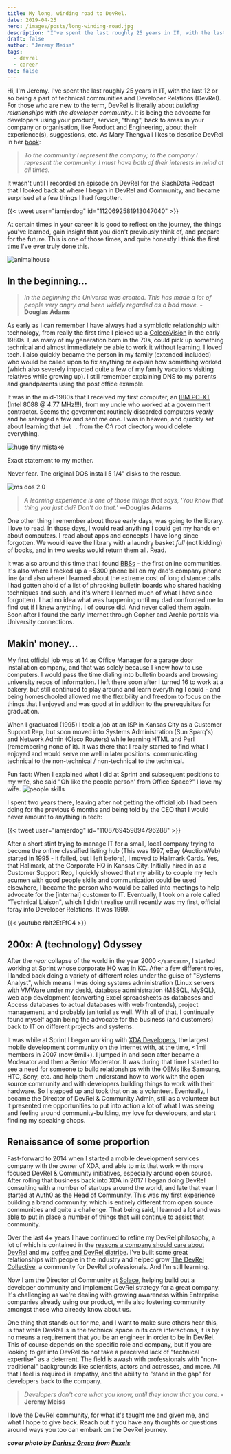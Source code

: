 ```yaml
---
title: My long, winding road to DevRel.
date: 2019-04-25
hero: /images/posts/long-winding-road.jpg
description: "I've spent the last roughly 25 years in IT, with the last 12 or so being a part of technical communities and Developer Relations (DevRel). For those who are new to the term, DevRel is literally about building relationships with the developer community. This is my journey to my chosen career."
draft: false
author: "Jeremy Meiss"
tags:
  - devrel
  - career
toc: false
---
```

Hi, I'm Jeremy. I've spent the last roughly 25 years in IT, with the last 12 or so being a part of technical communities and Developer Relations (DevRel). For those who are new to the term, DevRel is literally about _building relationships with the developer community_. It is being the advocate for developers using your product, service, "thing", back to areas in your company or organisation, like Product and Engineering, about their experience(s), suggestions, etc. As Mary Thengvall likes to describe DevRel in her [book](https://t.co/axOdZlTEth):

>_To the community I represent the company; to the company I represent the community. I must have both of their interests in mind at all times._

It wasn't until I recorded an episode on DevRel for the SlashData Podcast that I looked back at where I began in DevRel and Community, and became surprised at a few things I had forgotten.

{{< tweet user="iamjerdog" id="1120692581913047040" >}}

At certain times in your career it is good to reflect on the journey, the things you've learned, gain insight that you didn't previously think of, and prepare for the future. This is one of those times, and quite honestly I think the first time I've ever truly done this.

![animalhouse](https://media1.tenor.com/images/b8b57f1ebe977ed2c0420e072caee2cd/tenor.gif)

## In the beginning...

>_In the beginning the Universe was created. This has made a lot of people very angry and been widely regarded as a bad move._  **-Douglas Adams**

As early as I can remember I have always had a symbiotic relationship with technology, from really the first time I picked up a [ColecoVision](https://en.wikipedia.org/wiki/ColecoVision) in the early 1980s. I, as many of my generation born in the 70s, could pick up something technical and almost immediately be able to work it without learning. I loved tech. I also quickly became the person in my family (extended included) who would be called upon to fix anything or explain how something worked (which also severely impacted quite a few of my family vacations visiting relatives while growing up). I still remember explaining DNS to my parents and grandparents using the post office example.

It was in the mid-1980s that I received my first computer, an [IBM PC-XT](https://en.wikipedia.org/wiki/IBM_Personal_Computer_XT) (Intel 8088 @ 4.77 MHz!!!), from my uncle who worked at a government contractor. Seems the government routinely discarded computers _yearly_ and he salvaged a few and sent me one. I was in heaven, and quickly set about learning that `del .` from the C:\ root directory would delete everything.

![huge tiny mistake](https://media.giphy.com/media/1rBCI5HKJPd0k/giphy.gif)
<figcaption>Exact statement to my mother.</figcaption>

Never fear. The original DOS install 5 1/4" disks to the rescue.

![ms dos 2.0](https://pbs.twimg.com/media/DktzdH9XgAAIPO6.jpg)

>_A learning experience is one of those things that says, 'You know that thing you just did? Don't do that.'_ **―Douglas Adams**

One other thing I remember about those early days, was going to the library. I love to read. In those days, I would read anything I could get my hands on about computers. I read about apps and concepts I have long since forgotten. We would leave the library with a laundry basket _full_ (not kidding) of books, and in two weeks would return them all. Read.

It was also around this time that I found [BBSs](https://en.wikipedia.org/wiki/Bulletin_board_system) - the first online communities. It's also where I racked up a ~$300 phone bill on my dad's company phone line (and also where I learned about the extreme cost of long distance calls. I had gotten ahold of a list of phracking bulletin boards who shared hacking techniques and such, and it's where I learned much of what I have since forgotten). I had no idea what was happening until my dad confronted me to find out if I knew anything. I of course did. And never called them again. Soon after I found the early Internet through Gopher and Archie portals via University connections.

## Makin' money...

My first official job was at 14 as Office Manager for a garage door installation company, and that was solely because I knew how to use computers. I would pass the time dialing into bulletin boards and browsing university repos of information. I left there soon after I turned 16 to work at a bakery, but still continued to play around and learn everything I could - and being homeschooled allowed me the flexibility and freedom to focus on the things that I enjoyed and was good at in addition to the prerequisites for graduation.

When I graduated (1995) I took a job at an ISP in Kansas City as a Customer Support Rep, but soon moved into Systems Administration (Sun Sparq's) and Network Admin (Cisco Routers) while learning HTML and Perl (remembering none of it). It was there that I really started to find what I enjoyed and would serve me well in later positions: communicating technical to the non-technical / non-technical to the technical.

Fun fact: When I explained what I did at Sprint and subsequent positions to my wife, she said "Oh like the people person' from Office Space?" I love my wife.
![people skills](/images/people_skills.GIF)


I spent two years there, leaving after not getting the official job I had been doing for the previous 6 months and being told by the CEO that I would never amount to anything in tech:

{{< tweet user="iamjerdog" id="1108769459894796288" >}}

After a short stint trying to manage IT for a small, local company trying to become the online classified listing hub (This was 1997, eBay (AuctionWeb) started in 1995 - it failed, but I left before), I moved to Hallmark Cards. Yes, that Hallmark, at the Corporate HQ in Kansas City. Initially hired in as a Customer Support Rep, I quickly showed that my ability to couple my tech acumen with good people skills and communication could be used elsewhere, I became the person who would be called into meetings to help advocate for the [internal] customer to IT. Eventually, I took on a role called "Technical Liaison", which I didn't realise until recently was my first, official foray into Developer Relations. It was 1999.

{{< youtube rblt2EtFfC4 >}}  

## 200x: A (technology) Odyssey
After the _near_ collapse of the world in the year 2000 `</sarcasm>`, I started working at Sprint whose corporate HQ was in KC. After a few different roles, I landed back doing a variety of different roles under the guise of "Systems Analyst", which means I was doing systems administration (Linux servers with VMWare under my desk), database administration (MSSQL, MySQL), web app development (converting Excel spreadsheets as databases and Access databases to actual databases with web frontends), project management, and probably janitorial as well. With all of that, I continually found myself again being the advocate for the business (and customers) back to IT on different projects and systems.

It was while at Sprint I began working with [XDA Developers](https://xda-developers.com), the largest mobile development community on the Internet with, at the time, <1mil members in 2007 (now 9mil+). I jumped in and soon after became a Moderator and then a Senior Moderator. It was during that time I started to see a need for someone to build relationships with the OEMs like Samsung, HTC, Sony, etc. and help them understand how to work with the open source community and with developers building things to work with their hardware. So I stepped up and took that on as a volunteer. Eventually, I became the Director of DevRel & Community Admin, still as a volunteer but it presented me opportunities to put into action a lot of what I was seeing and feeling around community-building, my love for developers, and start finding my speaking chops.

## Renaissance of some proportion

Fast-forward to 2014 when I started a mobile development services company with the owner of XDA, and able to mix that work with more focused DevRel & Community initiatives, especially around open source. After rolling that business back into XDA in 2017 I began doing DevRel consulting with a number of startups around the world, and late that year I started at Auth0 as the Head of Community. This was my first experience building a brand community, which is entirely different from open source communities and quite a challenge. That being said, I learned a lot and was able to put in place a number of things that will continue to assist that community.

Over the last 4+ years I have continued to refine my DevRel philosophy, a lot of which is contained in the [reasons a company should care about DevRel](https://dev.to/jerdog/developer-communities-and-why-your-company-should-care-2b79) and my [coffee and DevRel diatribe](https://dev.to/jerdog/devrel-is-like-coffee-and-other-profundities-2ian). I've built some great relationships with people in the industry and helped grow [The DevRel Collective](https://devrelcollective.fun), a community for DevRel professionals. And I'm still learning.

Now I am the Director of Community at [Solace](https://solace.com), helping build out a developer community and implement DevRel strategy for a great company. It's challenging as we're dealing with growing awareness within Enterprise companies already using our product, while also fostering community amongst those who already know about us.

One thing that stands out for me, and I want to make sure others hear this, is that while DevRel is in the technical space in its core interactions, it is by no means a requirement that you be an engineer in order to be in DevRel. This of course depends on the specific role and company, but if you are looking to get into DevRel do not take a perceived lack of "technical expertise" as a deterrent. The field is awash with professionals with "non-traditional" backgrounds like scientists, actors and actresses, and more. All that I feel is required is empathy, and the ability to "stand in the gap" for developers back to the company.

>_Developers don't care what you know, until they know that you care._ **-Jeremy Meiss**

I love the DevRel community, for what it's taught me and given me, and what I hope to give back. Reach out if you have any thoughts or questions around ways you too can embark on the DevRel journey.

***cover photo by [Dariusz Grosa](https://www.pexels.com/@doubleseven?utm_content=attributionCopyText&utm_medium=referral&utm_source=pexels) from [Pexels](https://www.pexels.com/photo/aerial-photo-of-green-scenery-and-winding-road-808910/?utm_content=attributionCopyText&utm_medium=referral&utm_source=pexels)***

